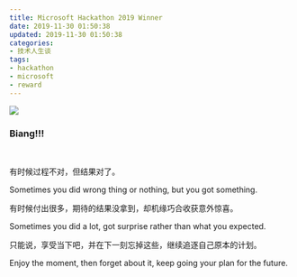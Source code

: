 ```yaml
---
title: Microsoft Hackathon 2019 Winner
date: 2019-11-30 01:50:38
updated: 2019-11-30 01:50:38
categories:
- 技术人生谈
tags:
- hackathon
- microsoft
- reward
---
```




![](https://hzrzxq.bn.files.1drv.com/y4my5VWQjPz_VXUhyL_goql12qS5FYtb_-sIBFRtzF93-Cenee-f8mMtWOpjC_lKRfsJNVpH68wgbzFHd19I3JxD4Ilqcnf89z_HYGYvomN9C9SXfsm9UsXlNNx0jFBm1r7hbEkN3bksY4gDoEAtDV81jJ9-GY_qim98MNc5Lp9DrV5Lahn25prbnjjnNKtPWBbQmA8E1HbcXBHI7DTdkaR1A?width=3024&height=3780&cropmode=none)

### **Biang!!!**

<!-- more -->

<br />

有时候过程不对，但结果对了。

Sometimes you did wrong thing or nothing, but you got something.

有时候付出很多，期待的结果没拿到，却机缘巧合收获意外惊喜。

Sometimes you did a lot, got surprise rather than what you expected.

只能说，享受当下吧，并在下一刻忘掉这些，继续追逐自己原本的计划。

Enjoy the moment, then forget about it, keep going your plan for the future.

<br />



